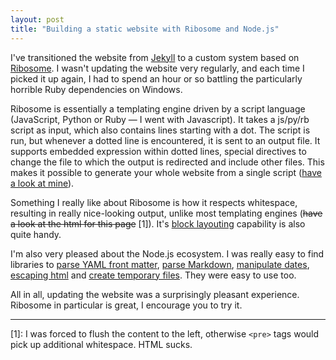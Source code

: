 ```yaml
---
layout: post
title: "Building a static website with Ribosome and Node.js"
---
```


I've transitioned the website from [Jekyll][jekyll] to a custom system based on
[Ribosome][ribosome]. I wasn't updating the website very regularly, and each
time I picked it up again, I had to spend an hour or so battling the
particularly horrible Ruby dependencies on Windows.

Ribosome is essentially a templating engine driven by a script language
(JavaScript, Python or Ruby &mdash; I went with Javascript). It takes a js/py/rb
script as input, which also contains lines starting with a dot. The script is
run, but whenever a dotted line is encountered, it is sent to an output file. It
supports embedded expression within dotted lines, special directives to change
the file to which the output is redirected and include other files. This makes
it possible to generate your whole website from a single script
([have a look at mine][script]).

Something I really like about Ribosome is how it respects whitespace, resulting
in really nice-looking output, unlike most templating engines (<strike>have a look at
the html for this page</strike> \[1\]). It's [block layouting][block] capability is also quite
handy.

I'm also very pleased about the Node.js ecosystem. I was really easy to find
libraries to [parse YAML front matter][yaml], [parse Markdown][markdown],
[manipulate dates][dates], [escaping html][escape] and
[create temporary files][tmp]. They were easy to use too.

All in all, updating the website was a surprisingly pleasant experience.
Ribosome in particular is great, I encourage you to try it.

---

\[1\]: I was forced to flush the content to the left, otherwise `<pre>` tags would
pick up additional whitespace. HTML sucks.

[jekyll]: https://jekyllrb.com/
[ribosome]: http://sustrik.github.io/ribosome/
[script]: https://github.com/norswap/norswap.github.io/blob/867c562b50fd43d8924c02cae044bbc399b1f6c0/.factory/generate.js
[yaml]: https://www.npmjs.com/package/gray-matter
[markdown]: https://www.npmjs.com/package/marked
[dates]: http://momentjs.com/
[escape]: https://www.npmjs.com/package/escape-html
[tmp]: https://www.npmjs.com/package/tmp
[block]: http://ribosome.ch/documentation.html#advanced-layout-management
